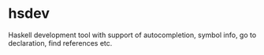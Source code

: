 hsdev
=====

Haskell development tool with support of autocompletion, symbol info, go to declaration, find references etc.
